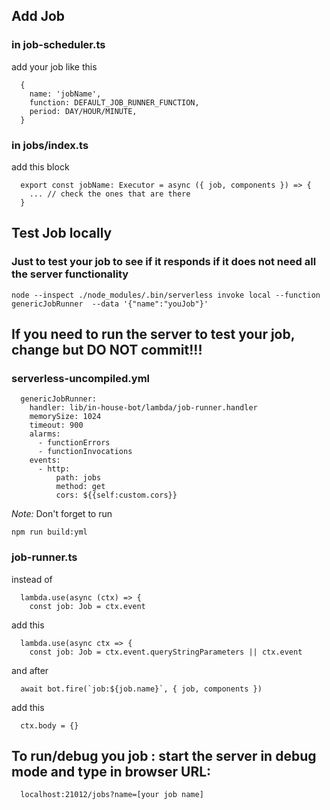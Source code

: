 ## Add Job

### in job-scheduler.ts
add your job like this
```
  {
    name: 'jobName',
    function: DEFAULT_JOB_RUNNER_FUNCTION,
    period: DAY/HOUR/MINUTE,
  }
```
### in jobs/index.ts  
add this block
```
  export const jobName: Executor = async ({ job, components }) => {
    ... // check the ones that are there
  }
```
## Test Job locally

### Just to test your job to see if it responds if it does not need all the server functionality
```
node --inspect ./node_modules/.bin/serverless invoke local --function genericJobRunner  --data '{"name":"youJob"}' 
```

## If you need to run the server to test your job, change but DO NOT commit!!!
### serverless-uncompiled.yml   
```
  genericJobRunner:  
    handler: lib/in-house-bot/lambda/job-runner.handler
    memorySize: 1024
    timeout: 900
    alarms:
      - functionErrors
      - functionInvocations
    events:
      - http:
          path: jobs
          method: get
          cors: ${{self:custom.cors}}
```

_Note:_ Don't forget to run 
```
npm run build:yml
```

### job-runner.ts
instead of
```
  lambda.use(async (ctx) => {
    const job: Job = ctx.event
```
add this
```
  lambda.use(async ctx => {
    const job: Job = ctx.event.queryStringParameters || ctx.event
```
and after
```
  await bot.fire(`job:${job.name}`, { job, components })
```
add this
```
  ctx.body = {}
```

## To run/debug you job : start the server in debug mode and type in browser URL:
```
  localhost:21012/jobs?name=[your job name]
```
